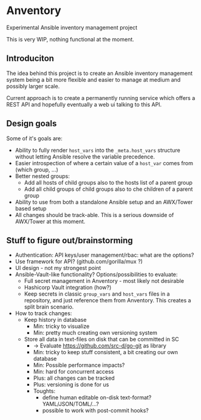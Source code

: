 # Anventory
Experimental Ansible inventory management project

This is very WIP, nothing functional at the moment.

## Introduciton

The idea behind this project is to create an Ansible inventory management system being a bit more flexible and easier to manage at medium and possibly larger scale.

Current approach is to create a permanently running service which offers a REST API and hopefully eventually a web ui talking to this API.

## Design goals

Some of it's goals are:

* Ability to fully render `host_vars` into the `_meta.host_vars` structure without letting Ansible resolve the variable precedence.
* Easier introspection of where a certain value of a `host_var` comes from (which group, ...)
* Better nested groups:
  * Add all hosts of child groups also to the hosts list of a parent group
  * Add all child groups of child groups also to che children of a parent group
* Ability to use from both a standalone Ansible setup and an AWX/Tower based setup
* All changes should be track-able. This is a serious downside of AWX/Tower at this moment.

## Stuff to figure out/brainstorming

* Authentication: API keys/user management/rbac: what are the options?
* Use framework for API? (github.com/gorilla/mux ?)
* UI design - not my strongest point
* Ansible-Vault-like functionality? Options/possibilities to evaluate:
  * Full secret management in Anventory - most likely not desirable
  * Hashicorp Vault integration (how?)
  * Keep secrets in classic `group_vars` and `host_vars` files in a repository, and just reference them from Anventory. This creates a split brain scenario.
* How to track changes:
  * Keep history in database
    * Min: tricky to visualize
    * Min: pretty much creating own versioning system
  * Store all data in text-files on disk that can be committed in SC
    * -> Evaluate https://github.com/src-d/go-git as library
    * Min: tricky to keep stuff consistent, a bit creating our own database
    * Min: Possible performance impacts?
    * Min: hard for concurrent access
    * Plus: all changes can be tracked
    * Plus: versioning is done for us
    * Toughts:
      * define human editable on-disk text-format? YAML/JSON/TOML/...?
      * possible to work with post-commit hooks?
